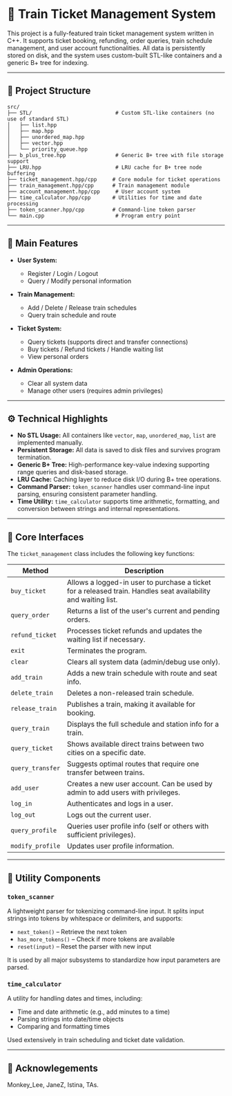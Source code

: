 # 🚄 Train Ticket Management System

This project is a fully-featured train ticket management system written in C++. It supports ticket booking, refunding, order queries, train schedule management, and user account functionalities. All data is persistently stored on disk, and the system uses custom-built STL-like containers and a generic B+ tree for indexing.

---

## 📁 Project Structure

```text
src/
├── STL/                           # Custom STL-like containers (no use of standard STL)
│   ├── list.hpp
│   ├── map.hpp
│   ├── unordered_map.hpp
│   ├── vector.hpp
│   └── priority_queue.hpp
├── b_plus_tree.hpp                # Generic B+ tree with file storage support
├── LRU.hpp                        # LRU cache for B+ tree node buffering
├── ticket_management.hpp/cpp     # Core module for ticket operations
├── train_management.hpp/cpp      # Train management module
├── account_management.hpp/cpp     # User account system
├── time_calculator.hpp/cpp       # Utilities for time and date processing
├── token_scanner.hpp/cpp         # Command-line token parser
└── main.cpp                       # Program entry point
```
---

## 🎯 Main Features

- **User System:**
  - Register / Login / Logout
  - Query / Modify personal information

- **Train Management:**
  - Add / Delete / Release train schedules
  - Query train schedule and route

- **Ticket System:**
  - Query tickets (supports direct and transfer connections)
  - Buy tickets / Refund tickets / Handle waiting list
  - View personal orders

- **Admin Operations:**
  - Clear all system data
  - Manage other users (requires admin privileges)

---

## ⚙️ Technical Highlights

- **No STL Usage:** All containers like `vector`, `map`, `unordered_map`, `list` are implemented manually.
- **Persistent Storage:** All data is saved to disk files and survives program termination.
- **Generic B+ Tree:** High-performance key-value indexing supporting range queries and disk-based storage.
- **LRU Cache:** Caching layer to reduce disk I/O during B+ tree operations.
- **Command Parser:** `token_scanner` handles user command-line input parsing, ensuring consistent parameter handling.
- **Time Utility:** `time_calculator` supports time arithmetic, formatting, and conversion between strings and internal representations.

---

## 📌 Core Interfaces

The `ticket_management` class includes the following key functions:

| Method | Description |
|--------|-------------|
| `buy_ticket` | Allows a logged-in user to purchase a ticket for a released train. Handles seat availability and waiting list. |
| `query_order` | Returns a list of the user's current and pending orders. |
| `refund_ticket` | Processes ticket refunds and updates the waiting list if necessary. |
| `exit` | Terminates the program. |
| `clear` | Clears all system data (admin/debug use only). |
| `add_train` | Adds a new train schedule with route and seat info. |
| `delete_train` | Deletes a non-released train schedule. |
| `release_train` | Publishes a train, making it available for booking. |
| `query_train` | Displays the full schedule and station info for a train. |
| `query_ticket` | Shows available direct trains between two cities on a specific date. |
| `query_transfer` | Suggests optimal routes that require one transfer between trains. |
| `add_user` | Creates a new user account. Can be used by admin to add users with privileges. |
| `log_in` | Authenticates and logs in a user. |
| `log_out` | Logs out the current user. |
| `query_profile` | Queries user profile info (self or others with sufficient privileges). |
| `modify_profile` | Updates user profile information. |

---

## 🧰 Utility Components

### `token_scanner`

A lightweight parser for tokenizing command-line input. It splits input strings into tokens by whitespace or delimiters, and supports:

- `next_token()` – Retrieve the next token
- `has_more_tokens()` – Check if more tokens are available
- `reset(input)` – Reset the parser with new input

It is used by all major subsystems to standardize how input parameters are parsed.

### `time_calculator`

A utility for handling dates and times, including:

- Time and date arithmetic (e.g., add minutes to a time)
- Parsing strings into date/time objects
- Comparing and formatting times

Used extensively in train scheduling and ticket date validation.

---

## 🧣 Acknowlegements

Monkey_Lee, JaneZ, Istina, TAs.